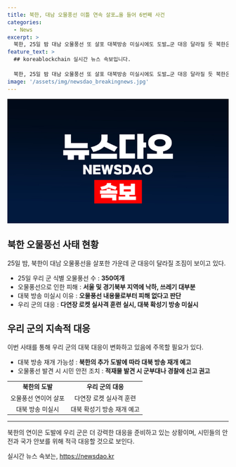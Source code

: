 ```yaml
---
title: 북한, 대남 오물풍선 이틀 연속 살포…올 들어 6번째 사건
categories:
  - News
excerpt: >
  북한, 25일 밤 대남 오물풍선 또 살포 대북방송 미실시에도 도발…군 대응 달라질 듯 북한은 25일에 대남 오물풍선을 또 살포하며 이틀 연속 도발했다. 이로 인해 우리 군은 식별된 오물풍선이 350여개에 이르는 것을 확인했고, 이 중 100여개가 우리 지역에 떨어진 것으로 파악되었다. 이에도 우리 군은 대북 방송을 실시하지 않았으나, 북한의 추가 도발에 대응할 가능성이 높아졌다고 전망된다. 사진은 오염물을 처리하는 모습.
feature_text: >
  ## koreablockchain 실시간 뉴스 속보입니다.

  북한, 25일 밤 대남 오물풍선 또 살포 대북방송 미실시에도 도발…군 대응 달라질 듯 북한은 25일에 대남 오물풍선을 또 살포하며 이틀 연속 도발했다. 이로 인해 우리 군은 식별된 오물풍선이 350여개에 이르는 것을 확인했고, 이 중 100여개가 우리 지역에 떨어진 것으로 파악되었다. 이에도 우리 군은 대북 방송을 실시하지 않았으나, 북한의 추가 도발에 대응할 가능성이 높아졌다고 전망된다. 사진은 오염물을 처리하는 모습.
image: '/assets/img/newsdao_breakingnews.jpg'
---
```


<p><img src="/assets/img/newsdao_breakingnews.jpg" alt="koreablockchain 속보" /></p>

<h2 data-ke-size="size26">북한 오물풍선 사태 현황</h2>

<p data-ke-size="size16">25일 밤, 북한이 대남 오물풍선을 살포한 가운데 군 대응이 달라질 조짐이 보이고 있다.</p>

<ul>
  <li>25일 우리 군 식별 오물풍선 수 : <b>350여개</b></li>
  <li>오물풍선으로 인한 피해 : <b>서울 및 경기북부 지역에 낙하, 쓰레기 대부분</b></li>
  <li>대북 방송 미실시 이유 : <b>오물풍선 내용물로부터 피해 없다고 판단</b></li>
  <li>우리 군의 대응 : <b>다연장 로켓 실사격 훈련 실시, 대북 확성기 방송 미실시</b></li>
</ul>

<h2 data-ke-size="size26">우리 군의 지속적 대응</h2>

<p data-ke-size="size16">이번 사태를 통해 우리 군의 대북 대응이 변화하고 있음에 주목할 필요가 있다.</p>

<ul>
  <li>대북 방송 재개 가능성 : <b>북한의 추가 도발에 따라 대북 방송 재개 예고</b></li>
  <li>오물풍선 발견 시 시민 안전 조치 : <b>적재물 발견 시 군부대나 경찰에 신고 권고</b></li>
</ul>

<table>
  <tr>
    <td style="text-align: center; height: 17px;"><b>북한의 도발</b></td>
    <td style="text-align: center; height: 17px;"><b>우리 군의 대응</b></td>
  </tr>
  <tr>
    <td style="text-align: center; height: 17px;">오물풍선 연이어 살포</td>
    <td style="text-align: center; height: 17px;">다연장 로켓 실사격 훈련</td>
  </tr>
  <tr>
    <td style="text-align: center; height: 17px;">대북 방송 미실시</td>
    <td style="text-align: center; height: 17px;">대북 확성기 방송 재개 예고</td>
  </tr>
</table>

<hr>

<p data-ke-size="size16">북한의 연이은 도발에 우리 군은 더 강력한 대응을 준비하고 있는 상황이며, 시민들의 안전과 국가 안보를 위해 적극 대응할 것으로 보인다.</p>
실시간 뉴스 속보는, <a href="https://newsdao.kr" rel="dofollow">https://newsdao.kr</a>


